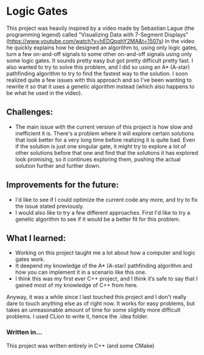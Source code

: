 # Logic Gates
This project was heavily inspired by a video made by Sebastian Lague (the programming legend) called "Visualizing Data with 7-Segment Displays" (https://www.youtube.com/watch?v=hEDQpqhY2MA&t=1507s)
In the video he quickly explains how he designed an algorithm to, using only logic gates, turn a few on-and-off signals to some other on-and-off signals using only some logic gates. It sounds pretty easy but got pretty difficult pretty fast.
I also wanted to try to solve this problem, and I did so using an A* (A-star) pathfinding algorithm to try to find the fastest way to the solution. I soon realized quite a few issues with this approach and so I've been wanting to rewrite it so that it uses a genetic algorithm instead (which also happens to be what he used in the video).

## Challenges:
- The main issue with the current version of this project is how slow and inefficient it is. There's a problem where it will explore certain solutions that look better for a very long time before realizing it is quite bad. Even if the solution is just one singular gate, it might try to explore a lot of other solutions before that one and find that the solutions it has explored look promising, so it continues exploring them, pushing the actual solution further and further down.

## Improvements for the future:
- I'd like to see if I could optimize the current code any more, and try to fix the issue stated previously.
- I would also like to try a few different approaches. First I'd like to try a genetic algorithm to see if it would be a better fit for this problem.

## What I learned:
- Working on this project taught me a lot about how a computer and logic gates work.
- It deepend my knowledge of the A* (A-star) pathfinding algorithm and how you can implement it in a scenario like this one.
- I think this was my first ever C++ project, and I think it’s safe to say that I gained most of my knowledge of C++ from here.

Anyway, it was a while since I last touched this project and I don't really dare to touch anything else as of right now. It works for easy problems, but takes an unreasonable amount of time for some slightly more difficult problems.
I used CLion to write it, hence the .idea folder.

### Written in...
This project was written entirely in C++ (and some CMake)
